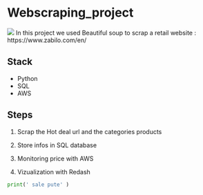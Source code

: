 # Webscraping_project
<img src="https://encrypted-tbn0.gstatic.com/images?q=tbn:ANd9GcQwts51BwXok8l00SXRLAb3hv88NMW5Ws4FcyaK4u3lM-bX48mB" /> 
In this project we used Beautiful soup to scrap a retail website : https://www.zabilo.com/en/

## Stack 

- Python 
- SQL
- AWS

## Steps

1) Scrap the Hot deal url and the categories products

2) Store infos in SQL database 

3) Monitoring price with AWS

3) Vizualization with Redash 

```python
print(' sale pute' )
```

